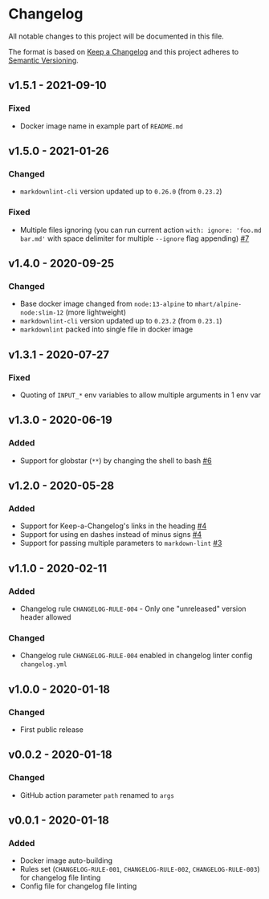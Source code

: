 # Changelog

All notable changes to this project will be documented in this file.

The format is based on [Keep a Changelog][keepachangelog] and this project adheres to [Semantic Versioning][semver].

## v1.5.1 - 2021-09-10

### Fixed

- Docker image name in example part of `README.md`

## v1.5.0 - 2021-01-26

### Changed

- `markdownlint-cli` version updated up to `0.26.0` (from `0.23.2`)

### Fixed

- Multiple files ignoring (you can run current action `with: ignore: 'foo.md bar.md'` with space delimiter for multiple `--ignore` flag appending) [#7]

[#7]:https://github.com/avto-dev/markdown-lint/issues/7

## v1.4.0 - 2020-09-25

### Changed

- Base docker image changed from `node:13-alpine` to `mhart/alpine-node:slim-12` (more lightweight)
- `markdownlint-cli` version updated up to `0.23.2` (from `0.23.1`)
- `markdownlint` packed into single file in docker image

## v1.3.1 - 2020-07-27

### Fixed

- Quoting of `INPUT_*` env variables to allow multiple arguments in 1 env var

## v1.3.0 - 2020-06-19

### Added

- Support for globstar (`**`) by changing the shell to bash [#6]

[#6]:https://github.com/avto-dev/markdown-lint/pull/6

## v1.2.0 - 2020-05-28

### Added

- Support for Keep-a-Changelog's links in the heading [#4]
- Support for using en dashes instead of minus signs [#4]
- Support for passing multiple parameters to `markdown-lint` [#3]

## v1.1.0 - 2020-02-11

### Added

- Changelog rule `CHANGELOG-RULE-004` - Only one "unreleased" version header allowed

### Changed

- Changelog rule `CHANGELOG-RULE-004` enabled in changelog linter config `changelog.yml`

## v1.0.0 - 2020-01-18

### Changed

- First public release

## v0.0.2 - 2020-01-18

### Changed

- GitHub action parameter `path` renamed to `args`

## v0.0.1 - 2020-01-18

### Added

- Docker image auto-building
- Rules set (`CHANGELOG-RULE-001`, `CHANGELOG-RULE-002`, `CHANGELOG-RULE-003`) for changelog file linting
- Config file for changelog file linting

[keepachangelog]:https://keepachangelog.com/en/1.0.0/
[semver]:https://semver.org/spec/v2.0.0.html
[#3]:https://github.com/avto-dev/markdown-lint/pull/3
[#4]:https://github.com/avto-dev/markdown-lint/pull/4
